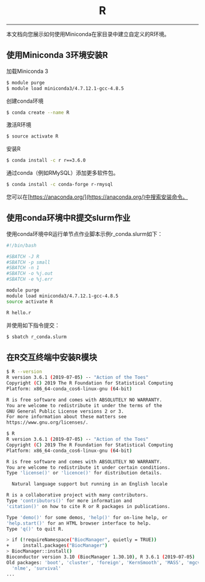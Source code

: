 # <center>R</center>

-----------

本文档向您展示如何使用Miniconda在家目录中建立自定义的R环境。

## 使用Miniconda 3环境安装R

加载Miniconda 3

```bash
$ module purge
$ module load miniconda3/4.7.12.1-gcc-4.8.5
```

创建conda环境

```bash
$ conda create --name R
```

激活R环境

```bash
$ source activate R
```

安装R

```bash
$ conda install -c r r==3.6.0
```

通过conda（例如RMySQL）添加更多软件包。

```bash
$ conda install -c conda-forge r-rmysql
```

您可以在[https://anaconda.org/](https://anaconda.org/)中搜索安装命令。

## 使用conda环境中R提交slurm作业

使用conda环境中R运行单节点作业脚本示例r_conda.slurm如下：

```bash
#!/bin/bash

#SBATCH -J R
#SBATCH -p small
#SBATCH -n 1
#SBATCH -o %j.out
#SBATCH -e %j.err

module purge
module load miniconda3/4.7.12.1-gcc-4.8.5
source activate R

R hello.r
```

并使用如下指令提交：

```bash
$ sbatch r_conda.slurm
```

## 在R交互终端中安装R模块
```bash
$ R --version
R version 3.6.1 (2019-07-05) -- "Action of the Toes"
Copyright (C) 2019 The R Foundation for Statistical Computing
Platform: x86_64-conda_cos6-linux-gnu (64-bit)

R is free software and comes with ABSOLUTELY NO WARRANTY.
You are welcome to redistribute it under the terms of the
GNU General Public License versions 2 or 3.
For more information about these matters see
https://www.gnu.org/licenses/.

$ R
R version 3.6.1 (2019-07-05) -- "Action of the Toes"
Copyright (C) 2019 The R Foundation for Statistical Computing
Platform: x86_64-conda_cos6-linux-gnu (64-bit)

R is free software and comes with ABSOLUTELY NO WARRANTY.
You are welcome to redistribute it under certain conditions.
Type 'license()' or 'licence()' for distribution details.

  Natural language support but running in an English locale

R is a collaborative project with many contributors.
Type 'contributors()' for more information and
'citation()' on how to cite R or R packages in publications.

Type 'demo()' for some demos, 'help()' for on-line help, or
'help.start()' for an HTML browser interface to help.
Type 'q()' to quit R.

> if (!requireNamespace("BiocManager", quietly = TRUE))
+     install.packages("BiocManager")
> BiocManager::install()
Bioconductor version 3.10 (BiocManager 1.30.10), R 3.6.1 (2019-07-05)
Old packages: 'boot', 'cluster', 'foreign', 'KernSmooth', 'MASS', 'mgcv',
  'nlme', 'survival'               
...
```
